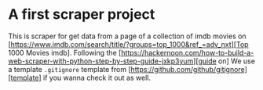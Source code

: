# A first scraper project

This is scraper for get data from a page of a collection of imdb movies on [https://www.imdb.com/search/title/?groups=top_1000&ref_=adv_nxt][Top 1000 Movies imdb].
Following the [https://hackernoon.com/how-to-build-a-web-scraper-with-python-step-by-step-guide-jxkp3yum][guide on]
We use a template `.gitignore` template from [https://github.com/github/gitignore][template] if you wanna check it out as well.

